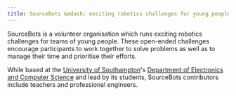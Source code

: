 ```yaml
---
title: SourceBots &mdash; exciting robotics challenges for young people
---
```


SourceBots is a volunteer organisation which runs exciting robotics challenges
for teams of young people. These open-ended challenges encourage participants to
work together to solve problems as well as to manage their time and prioritise
their efforts.

While based at the [University of Southampton][uos]'s [Department of Electronics
and Computer Science][ecs] and lead by its students, SourceBots contributors
include teachers and professional engineers.

[uos]: https://www.southampton.ac.uk
[ecs]: https://www.ecs.soton.ac.uk
